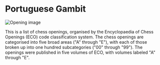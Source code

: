 # Portuguese Gambit

![Opening image](https://www.thechesswebsite.com/wp-content/uploads/2013/03/portuguese-gambit-featured.jpg)

This is a list of chess openings, organised by the Encyclopaedia of Chess Openings (ECO) code classification system. The chess openings are categorised into five broad areas ("A" through "E"), with each of those broken up into one hundred subcategories ("00" through "99"). The openings were published in five volumes of ECO, with volumes labeled "A" through "E". 



